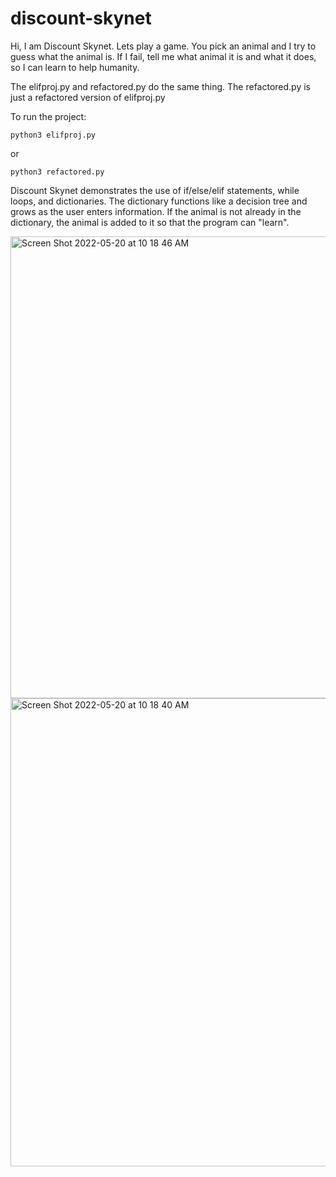 # discount-skynet

Hi, I am Discount Skynet.  Lets play a game. 
You pick an animal and I try to guess what the animal is.
If I fail, tell me what animal it is and what it does, so I can learn to help humanity.

The elifproj.py and refactored.py do the same thing.  The refactored.py is just a refactored version of elifproj.py

To run the project:

```
python3 elifproj.py
```

or

```
python3 refactored.py
```

Discount Skynet demonstrates the use of if/else/elif statements, while loops, and dictionaries.  The dictionary functions like a decision tree and grows as the user enters information.  If the animal is not already in the dictionary, the animal is added to it so that the program can "learn".

<img width="739" alt="Screen Shot 2022-05-20 at 10 18 46 AM" src="https://user-images.githubusercontent.com/9085803/169579864-44b7ec68-a4d7-4369-afb6-0a93f3ba9b93.png">


<img width="749" alt="Screen Shot 2022-05-20 at 10 18 40 AM" src="https://user-images.githubusercontent.com/9085803/169579867-d4d5f694-12c3-4407-83f1-354e31614b90.png">
